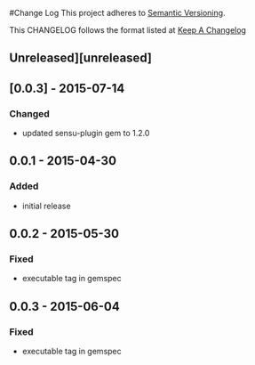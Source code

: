 #Change Log
This project adheres to [Semantic Versioning](http://semver.org/).

This CHANGELOG follows the format listed at [Keep A Changelog](http://keepachangelog.com/)

## Unreleased][unreleased]

## [0.0.3] - 2015-07-14
### Changed
- updated sensu-plugin gem to 1.2.0

## 0.0.1 - 2015-04-30
### Added
- initial release

## 0.0.2 - 2015-05-30
### Fixed
- executable tag in gemspec

## 0.0.3 - 2015-06-04
### Fixed
- executable tag in gemspec
